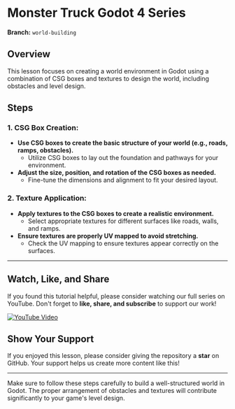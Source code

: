 # Monster Truck Godot 4 Series

**Branch:** `world-building`

## Overview
This lesson focuses on creating a world environment in Godot using a combination of CSG boxes and textures to design the world, including obstacles and level design.

## Steps

### 1. CSG Box Creation:
- **Use CSG boxes to create the basic structure of your world (e.g., roads, ramps, obstacles).**
  - Utilize CSG boxes to lay out the foundation and pathways for your environment.
- **Adjust the size, position, and rotation of the CSG boxes as needed.**
  - Fine-tune the dimensions and alignment to fit your desired layout.

### 2. Texture Application:
- **Apply textures to the CSG boxes to create a realistic environment.**
  - Select appropriate textures for different surfaces like roads, walls, and ramps.
- **Ensure textures are properly UV mapped to avoid stretching.**
  - Check the UV mapping to ensure textures appear correctly on the surfaces.

---

## Watch, Like, and Share
If you found this tutorial helpful, please consider watching our full series on YouTube. Don't forget to **like, share, and subscribe** to support our work!

[![YouTube Video](https://img.youtube.com/vi/VIDEO_ID/0.jpg)](https://www.youtube.com/watch?v=VIDEO_ID)

## Show Your Support
If you enjoyed this lesson, please consider giving the repository a **star** on GitHub. Your support helps us create more content like this!

---

Make sure to follow these steps carefully to build a well-structured world in Godot. The proper arrangement of obstacles and textures will contribute significantly to your game's level design.
